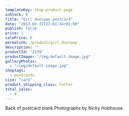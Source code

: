 ```yaml
---
templateKey: shop-product-page
inStock: 0
title: "Girl doorway postcard"
date: "2013-03-31T23:01:34+01:00"
publish: false
price: 1
salePrice: 0
permalink: /product/girl-doorway
description: ""
productId: "2239"
productImage: "/img/default-image.jpg"
galleryPhotos:
  - "/img/default-image.jpg"
shoptags:
  - postcards
size: "card"
product_shipping_class: letter
total_sales:
  - 8
---
```


Back of postcard blank Photographs by Nicky Hobhouse.
